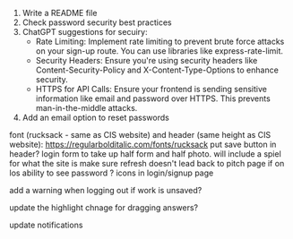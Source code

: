 
1. Write a README file
2. Check password security best practices
3. ChatGPT suggestions for secuiry: 
    - Rate Limiting: Implement rate limiting to prevent brute force attacks on your sign-up route. You can use libraries like express-rate-limit.
    - Security Headers: Ensure you're using security headers like Content-Security-Policy and X-Content-Type-Options to enhance security.
    - HTTPS for API Calls: Ensure your frontend is sending sensitive information like email and password over HTTPS. This prevents man-in-the-middle attacks.
4. Add an email option to reset passwords




font (rucksack - same as CIS website) and header (same height as CIS website): https://regularbolditalic.com/fonts/rucksack
put save button in header?
login form to take up half form and half photo. will include a spiel for what the site is 
make sure refresh doesn't lead back to pitch page if on los
ability to see password ?
icons in login/signup page

add a warning when logging out if work is unsaved?

update the highlight chnage for dragging answers? 

update notifications